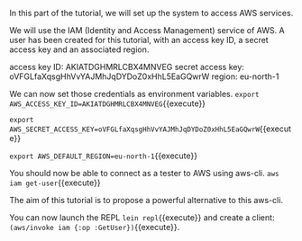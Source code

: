 In this part of the tutorial, we will set up the system to access AWS services. 

We will use the IAM (Identity and Access Management) service of AWS. A user has been created for this tutorial, with an access key ID, a secret access key and an associated region.

access key ID: AKIATDGHMRLCBX4MNVEG
secret access key: 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
region: eu-north-1

We can now set those credentials as environment variables. 
`export AWS_ACCESS_KEY_ID=AKIATDGHMRLCBX4MNVEG`{{execute}}

`export AWS_SECRET_ACCESS_KEY=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`{{execute}}

`export AWS_DEFAULT_REGION=eu-north-1`{{execute}}

You should now be able to connect as a tester to AWS using aws-cli.
`aws iam get-user`{{execute}}

The aim of this tutorial is to propose a powerful alternative to this aws-cli. 

You can now launch the REPL `lein repl`{{execute}} and create a client: `(aws/invoke iam {:op :GetUser})`{{execute}}.
